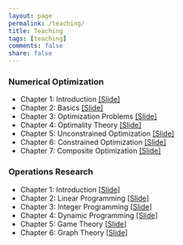 ```yaml
---
layout: page
permalink: /teaching/
title: Teaching
tags: [teaching]
comments: false
share: false
---
```



 
### Numerical Optimization
* Chapter 1: Introduction <a href="../teaching/OPT-1.pdf" class="textlink" target="_blank">[Slide]</a> 
* Chapter 2: Basics  <a href="../teaching/OPT-1.pdf" class="textlink" target="_blank">[Slide]</a>
* Chapter 3: Optimization Problems  <a href="../teaching/OPT-1.pdf" class="textlink" target="_blank">[Slide]</a>
* Chapter 4: Optimality Theory  <a href="../teaching/OPT-1.pdf" class="textlink" target="_blank">[Slide]</a>
* Chapter 5: Unconstrained Optimization  <a href="../teaching/OPT-1.pdf" class="textlink" target="_blank">[Slide]</a>
* Chapter 6: Constrained Optimization  <a href="../teaching/OPT-1.pdf" class="textlink" target="_blank">[Slide]</a>
* Chapter 7: Composite Optimization  <a href="../teaching/OPT-1.pdf" class="textlink" target="_blank">[Slide]</a>



### Operations Research
* Chapter 1: Introduction  <a href="../teaching/OR-1.pdf" class="textlink" target="_blank">[Slide]</a>
* Chapter 2: Linear Programming  <a href="../teaching/OR-2.pdf" class="textlink" target="_blank">[Slide]</a>
* Chapter 3: Integer Programming  <a href="../teaching/OR-3.pdf" class="textlink" target="_blank">[Slide]</a>
* Chapter 4: Dynamic Programming  <a href="../teaching/OR-4.pdf" class="textlink" target="_blank">[Slide]</a>
* Chapter 5: Game Theory  <a href="../teaching/OR-5" class="textlink" target="_blank">[Slide]</a>
* Chapter 6: Graph Theory  <a href="../teaching/OR-6.pdf" class="textlink" target="_blank">[Slide]</a>

  
